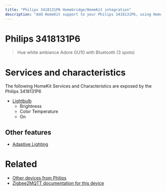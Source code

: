 ```yaml
---
title: "Philips 3418131P6 Homebridge/HomeKit integration"
description: "Add HomeKit support to your Philips 3418131P6, using Homebridge, Zigbee2MQTT and homebridge-z2m."
---
```

<!---
This file has been GENERATED using src/docgen/docgen.ts
DO NOT EDIT THIS FILE MANUALLY!
-->
# Philips 3418131P6
> Hue white ambiance Adore GU10 with Bluetooth (3 spots)


# Services and characteristics
The following HomeKit Services and Characteristics are exposed by
the Philips 3418131P6

* [Lightbulb](../../light.md)
  * Brightness
  * Color Temperature
  * On

## Other features
* [Adaptive Lighting](../../light.md)

# Related
* [Other devices from Philips](../index.md#philips)
* [Zigbee2MQTT documentation for this device](https://www.zigbee2mqtt.io/devices/3418131P6.html)